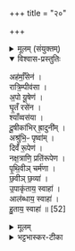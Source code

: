 +++
title = "२०"

+++

<details><summary>मूलम् (संयुक्तम्)</summary>

अह॑र्माँ॒सेन॒ रात्रि॒म्पीव॑सा॒पो यू॒षेण॑ घृ॒तँ रसे॑न॒ श्याँव्वस॑या दू॒षीका॑भिर्‌ह्रा॒दुनि॒मश्रु॑भि॒ᳶ पृष्वा॒न्दिवँ॑ रू॒पेण॒ नक्ष॑त्राणि॒ प्रति॑रूपेण पृथि॒वीञ्चर्म॑णा छ॒वीञ्छ॒व्यो॑पाकृ॑ताय॒ स्वाहाल॑ब्धाय॒ स्वाहा॑ हु॒ताय॒ स्वाहा॑ ॥ [52]  
</details>

<details open><summary>विश्वास-प्रस्तुतिः</summary>

अह॑र्माँ॒सेन॑ ।  
रात्रि॒म्पीव॑सा ।  
अ॒पो यू॒षेण॑ ।  
घृ॒तँ रसे॑न ।  
श्याँव्वस॑या ।   
दू॒षीका॑भिर्‌ ह्रा॒दुनी॑म् ।  
अश्रु॑भि॒ᳶ पृष्वा॑म् ।  
दिवँ॑ रू॒पेण॑ ।  
नक्ष॒त्राणि॒ प्रति॑रूपेण ।  
पृ॒थि॒वीञ् चर्म॑णा ।  
छ॒वीञ् छ॒व्या॑ ।  
उ॒पाकृ॑ताय॒ स्वाहा॑ ।  
आल॑ब्धाय॒ स्वाहा॑ ।  
हु॒ताय॒ स्वाहा॑ ॥ [52]  
</details>

<details><summary>मूलम्</summary>

अह॑र्माँ॒सेन॑ ।  
रात्रि॒म्पीव॑सा ।  
अ॒पो यू॒षेण॑ ।  
घृ॒तँ रसे॑न ।  
श्याँव्वस॑या ।   
दू॒षीका॑भिर्‌ ह्रा॒दुनी॑म् ।  
अश्रु॑भि॒ᳶ पृष्वा॑म् ।  
दिवँ॑ रू॒पेण॑ ।  
नक्ष॒त्राणि॒ प्रति॑रूपेण ।  
पृ॒थि॒वीञ् चर्म॑णा ।  
छ॒वीञ् छ॒व्या॑ ।  
उ॒पाकृ॑ताय॒ स्वाहा॑ ।  
आल॑ब्धाय॒ स्वाहा॑ ।  
हु॒ताय॒ स्वाहा॑ ॥ [52]  
</details>

<details><summary>भट्टभास्कर-टीका</summary>

1अहर्मांसेन । गतम् । रात्रिः प्रसिद्धा । पीवसा रेतः प्रावरणचर्मणा । अपः प्रसिद्धाः । यूषेण यूष्णा पक्वमांसान्निस्स्रुतेन जलेन । घृतं रसेन । गतम् । श्याम् अवश्यायः, श्वायतेर्विच् । वसया स्नेहविशेषेण । दूषिका अक्षिमलम् । छान्दसं दीर्घत्वम् । ह्रादुनि हृदयस्थं जलम् । अश्रूणि प्रसिद्धानि । पृष्वां निम्नस्थं जलम् । द्यौः प्रसिद्धा । रूपं मुख्यं स्वरूपम् । नक्षत्राणि प्रसिद्धानि । प्रतिरूपं मुखसदृशम् । पृथिवीं चर्मणा । गतम् । छविं आकारशोभाम् । 'कृदिकारादक्तिनः' इति ङीष् । छव्या चर्मपुटेन सूक्ष्मेण । उपाकृतायेत्यादि । गतम् । उपाकृतावस्थोऽश्वो देवता । आलब्धा नियुक्ता ॥

इति पञ्चमे सप्तमे विंशोनुवाकः ॥  
</details>
